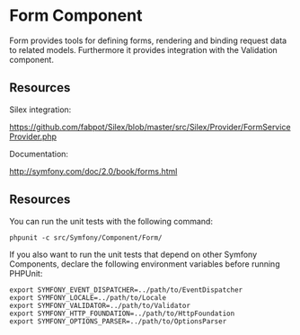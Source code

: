 Form Component
==============

Form provides tools for defining forms, rendering and binding request data to
related models. Furthermore it provides integration with the Validation
component.

Resources
---------

Silex integration:

https://github.com/fabpot/Silex/blob/master/src/Silex/Provider/FormServiceProvider.php

Documentation:

http://symfony.com/doc/2.0/book/forms.html

Resources
---------

You can run the unit tests with the following command:

    phpunit -c src/Symfony/Component/Form/

If you also want to run the unit tests that depend on other Symfony
Components, declare the following environment variables before running
PHPUnit:

    export SYMFONY_EVENT_DISPATCHER=../path/to/EventDispatcher
    export SYMFONY_LOCALE=../path/to/Locale
    export SYMFONY_VALIDATOR=../path/to/Validator
    export SYMFONY_HTTP_FOUNDATION=../path/to/HttpFoundation
    export SYMFONY_OPTIONS_PARSER=../path/to/OptionsParser
